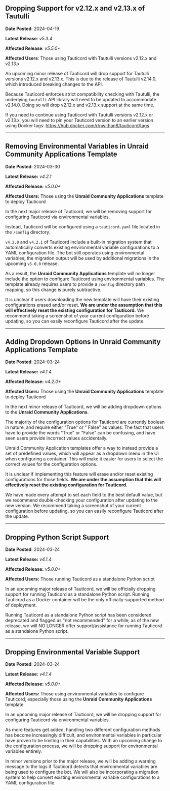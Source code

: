 ## Dropping Support for v2.12.x and v2.13.x of Tautulli

**Date Posted**: 2024-04-19

**Latest Release**: *v5.3.4*

**Affected Release**: *v5.5.0+*

**Affected Users**: Those using Tauticord with Tautulli versions v2.12.x and v2.13.x

An upcoming minor release of Tauticord will drop support for Tautulli versions v2.12.x and v2.13.x. This is due to the
release of Tautulli v2.14.0, which introduced breaking changes to the API.

Because Tauticord enforces strict compatibility checking with Tautulli, the underlying `tautulli` API library will need
to be updated to accommodate v2.14.0. Doing so will drop v2.12.x and v2.13.x support at the same time.

If you need to continue using Tauticord with Tautulli versions v2.12.x or v2.13.x, you will need to pin your Tauticord 
version to an earlier version using Docker tags: https://hub.docker.com/r/nwithan8/tauticord/tags

---

## Removing Environmental Variables in Unraid Community Applications Template

**Date Posted**: 2024-03-30

**Latest Release:** *v4.2.1*

**Affected Release:** *v5.0.0+*

**Affected Users:** Those using the **Unraid Community Applications** template to deploy Tauticord

In the next major release of Tauticord, we will be removing support for configuring Tauticord via environmental
variables.

Instead, Tauticord will be configured using a `tauticord.yaml` file located in the `/config` directory.

`v4.2.0` and `v4.2.1` of Tauticord include a built-in migration system that automatically converts existing
environmental variable configurations to a YAML configuration file. The bot still operates using environmental 
variables; the migration output will be used by additional migrations in the upcoming `v5.0.0` release.

As a result, the **Unraid Community Applications** template will no longer include the option to configure Tauticord
using environmental variables. The template already requires users to provide a `/config` directory path mapping, so
this change is purely subtractive.

It is unclear if users downloading the new template will have their existing configurations erased and/or reset. **We
are under the assumption that this will effectively reset the existing configuration for Tauticord.** We recommend
taking a screenshot of your current configuration before updating, so you can easily reconfigure Tauticord after the
update.

---

## Adding Dropdown Options in Unraid Community Applications Template

**Date Posted**: 2024-03-24

**Latest Release:** *v4.1.4*

**Affected Release:** *v4.2.0+*

**Affected Users:** Those using the **Unraid Community Applications** template to deploy Tauticord

In the next minor release of Tauticord, we will be adding dropdown options to the **Unraid Community Applications**.

The majority of the configuration options for Tauticord are currently boolean in nature, and require either "True" or "
False" as values. The fact that users have to provide the words "True" or "False" can be confusing, and have seen users
provide incorrect values accidentally.

Unraid Community Application templates offer a way to instead provide a set of predefined values, which will appear as a
dropdown menu in the UI when configuring a container. This will make it easier for users to select the correct values
for the configuration options.

It is unclear if implementing this feature will erase and/or reset existing configurations for those fields. **We are
under the assumption that this will effectively reset the existing configuration for Tauticord.**

We have made every attempt to set each field to the best default value, but we recommend double-checking your
configuration after updating to the new version. We recommend taking a screenshot of your current configuration before
updating, so you can easily reconfigure Tauticord after the update.

---

## Dropping Python Script Support

**Date Posted**: 2024-03-24

**Latest Release:** *v4.1.4*

**Affected Release:** *v5.0.0+*

**Affected Users:** Those running Tauticord as a standalone Python script

In an upcoming major release of Tauticord, we will be officially dropping support for running Tauticord as a standalone
Python script. Running Tauticord as a Docker container will be the only officially-supported method of deployment.

Running Tauticord as a standalone Python script has been considered deprecated and flagged as "not recommended" for a
while; as of the new release, we will NO LONGER offer support/assistance for running Tauticord as a standalone Python
script.

---

## Dropping Environmental Variable Support

**Date Posted**: 2024-03-24

**Latest Release:** *v4.1.4*

**Affected Release:** *v5.0.0+*

**Affected Users:** Those using environmental variables to configure Tauticord, especially those using the **Unraid
Community Applications** template

In an upcoming major release of Tauticord, we will be dropping support for configuring Tauticord via environmental
variables.

As more features get added, handling two different configuration methods has become increasingly difficult, and
environmental variables in particular have proven to be limiting in their capabilities. With an upcoming change to the
configuration process, we will be dropping support for environmental variables entirely.

In minor versions prior to the major release, we will be adding a warning message to the logs if Tauticord detects that
environmental variables are being used to configure the bot. We will also be incorporating a migration system to help
convert existing environmental variable configurations to a YAML configuration file.
